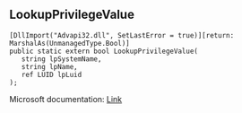 ## LookupPrivilegeValue

```
[DllImport("Advapi32.dll", SetLastError = true)][return: MarshalAs(UnmanagedType.Bool)]
public static extern bool LookupPrivilegeValue(
   string lpSystemName,
   string lpName,
   ref LUID lpLuid
);
```

Microsoft documentation: [Link](https://docs.microsoft.com/en-us/windows/win32/api/winbase/nf-winbase-lookupprivilegevaluea)
